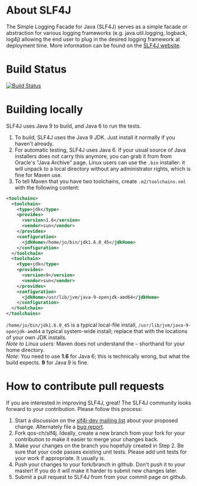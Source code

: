 # About SLF4J
The Simple Logging Facade for Java (SLF4J) serves as a simple facade or abstraction for various logging frameworks (e.g. java.util.logging, logback, log4j) allowing the end user to plug in the desired logging framework at deployment time.
More information can be found on the [SLF4J website](http://www.slf4j.org).

# Build Status
[![Build Status](https://travis-ci.org/qos-ch/slf4j.png)](https://travis-ci.org/qos-ch/slf4j)

# Building locally
SLF4J uses Java 9 to build, and Java 6 to run the tests.

1. To build, SLF4J uses the Java 9 JDK. Just install it normally if you haven't already.
2. For automatic testing, SLF4J uses Java 6. If your usual source of Java installers does not carry this anymore, you can grab it from from Oracle's "Java Archive" page. Linux users can use the `.bin` installer: it will unpack to a local directory without any administrator rights, which is fine for Maven use.
3. To tell Maven that you have two toolchains, create `.m2/toolchains.xml` with the following content:

```xml
<toolchains>
  <toolchain>
    <type>jdk</type>
    <provides>
      <version>1.6</version>
      <vendor>sun</vendor>
    </provides>
    <configuration>
      <jdkHome>/home/jo/bin/jdk1.6.0_45</jdkHome>
    </configuration>
  </toolchain>
  <toolchain>
    <type>jdk</type>
    <provides>
      <version>9</version>
      <vendor>sun</vendor>
    </provides>
    <configuration>
      <jdkHome>/usr/lib/jvm/java-9-openjdk-amd64</jdkHome>
    </configuration>
  </toolchain>
</toolchains>
```

`/home/jo/bin/jdk1.6.0_45` is a typical local-file install, `/usr/lib/jvm/java-9-openjdk-amd64` a typical system-wide install; replace that with the locations of your own JDK installs.  
_Note to Linux users:_ Maven does not understand the `~` shorthand for your home directory.  
_Note:_ You need to use __1.6__ for Java 6; this is technically wrong, but what the build expects. __9__ for Java 9 is fine.

# How to contribute pull requests
If you are interested in improving SLF4J, great! The SLF4J community looks forward to your contribution. Please follow this process:

1. Start a discussion on the [slf4j-dev mailing list](http://www.slf4j.org/mailing-lists.html) about your proposed change. Alternately file a [bug report](http://www.slf4j.org/bug-reporting.html).
2. Fork qos-ch/slf4j. Ideally, create a new branch from your fork for your contribution to make it easier to merge your changes back.
3. Make your changes on the branch you hopefuly created in Step 2. Be sure that your code passes existing unit tests. Please add unit tests for your work if appropriate. It usually is.
4. Push your changes to your fork/branch in github. Don't push it to your master! If you do it will make it harder to submit new changes later.
5. Submit a pull request to SLF4J from from your commit page on github.
